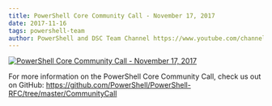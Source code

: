 ```yaml
---
title: PowerShell Core Community Call - November 17, 2017
date: 2017-11-16
tags: powershell-team
author: PowerShell and DSC Team Channel https://www.youtube.com/channel/UCMhQH-yJlr4_XHkwNunfMog
---
```


[![PowerShell Core Community Call - November 17, 2017](https://i2.ytimg.com/vi/EZ-UqdP_bxQ/hqdefault.jpg "PowerShell Core Community Call - November 17, 2017")](https://www.youtube.com/watch?v=EZ-UqdP_bxQ)

For more information on the PowerShell Core Community Call, check us out on GitHub: https://github.com/PowerShell/PowerShell-RFC/tree/master/CommunityCall
